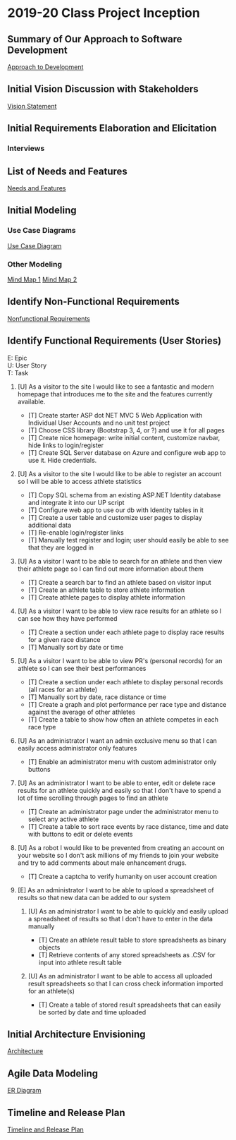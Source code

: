 2019-20 Class Project Inception
=====================================

## Summary of Our Approach to Software Development

[Approach to Development](Approach_to_Development.pdf)

## Initial Vision Discussion with Stakeholders

[Vision Statement](Vision_Statement.pdf)

## Initial Requirements Elaboration and Elicitation

### Interviews         

## List of Needs and Features

[Needs and Features](Needs_and_Features.pdf)

## Initial Modeling

### Use Case Diagrams

[Use Case Diagram](Use_Case_Diagram.png)

### Other Modeling

[Mind Map 1](Mind_Map_1.jpg)
[Mind Map 2](Mind_Map_2.jpg)

## Identify Non-Functional Requirements

[Nonfunctional Requirements](Nonfunctional_Reqs.pdf)

## Identify Functional Requirements (User Stories)

E: Epic  
U: User Story  
T: Task  

1. [U] As a visitor to the site I would like to see a fantastic and modern homepage that introduces me to the site and the features currently available.
	- [T] Create starter ASP dot NET MVC 5 Web Application with Individual User Accounts and no unit test project
	- [T] Choose CSS library (Bootstrap 3, 4, or ?) and use it for all pages
	- [T] Create nice homepage: write initial content, customize navbar, hide links to login/register
	- [T] Create SQL Server database on Azure and configure web app to use it. Hide credentials.

1. [U] As a visitor to the site I would like to be able to register an account so I will be able to access athlete statistics
	- [T] Copy SQL schema from an existing ASP.NET Identity database and integrate it into our UP script
	- [T] Configure web app to use our db with Identity tables in it
	- [T] Create a user table and customize user pages to display additional data
	- [T] Re-enable login/register links
	- [T] Manually test register and login; user should easily be able to see that they are logged in

1. [U] As a visitor I want to be able to search for an athlete and then view their athlete page so I can find out more information about them
	- [T] Create a search bar to find an athlete based on visitor input
	- [T] Create an athlete table to store athlete information
	- [T] Create athlete pages to display athlete information

1. [U] As a visitor I want to be able to view race results for an athlete so I can see how they have performed
	- [T] Create a section under each athlete page to display race results for a given race distance
	- [T] Manually sort by date or time

1. [U] As a visitor I want to be able to view PR's (personal records) for an athlete so I can see their best performances
	- [T] Create a section under each athlete to display personal records (all races for an athlete)
	- [T] Manually sort by date, race distance or time
	- [T] Create a graph and plot performance per race type and distance against the average of other athletes
	- [T] Create a table to show how often an athlete competes in each race type

1. [U] As an administrator I want an admin exclusive menu so that I can easily access administrator only features
	- [T] Enable an administrator menu with custom administrator only buttons

1. [U] As an administrator I want to be able to enter, edit or delete race results for an athlete quickly and easily so that I don't have to spend a lot of time scrolling through pages to find an athlete
	- [T] Create an administrator page under the administrator menu to select any active athlete
	- [T] Create a table to sort race events by race distance, time and date with buttons to edit or delete events

1. [U] As a robot I would like to be prevented from creating an account on your website so I don't ask millions of my friends to join your website and try to add comments about male enhancement drugs.
	- [T] Create a captcha to verify humanity on user account creation

1. [E] As an administrator I want to be able to upload a spreadsheet of results so that new data can be added to our system

	1. [U] As an administrator I want to be able to quickly and easily upload a spreadsheet of results so that I don't have to enter in the data manually
		- [T] Create an athlete result table to store spreadsheets as binary objects
		- [T] Retrieve contents of any stored spreadsheets as .CSV for input into athlete result table

	1. [U] As an administrator I want to be able to access all uploaded result spreadsheets so that I can cross check information imported for an athlete(s)
		- [T] Create a table of stored result spreadsheets that can easily be sorted by date and time uploaded

## Initial Architecture Envisioning

[Architecture](Architecture_Drawing.jpg)

## Agile Data Modeling

[ER Diagram](ERD_Diagram.png)

## Timeline and Release Plan

[Timeline and Release Plan](Timeline_and_Release_Plan.pdf)